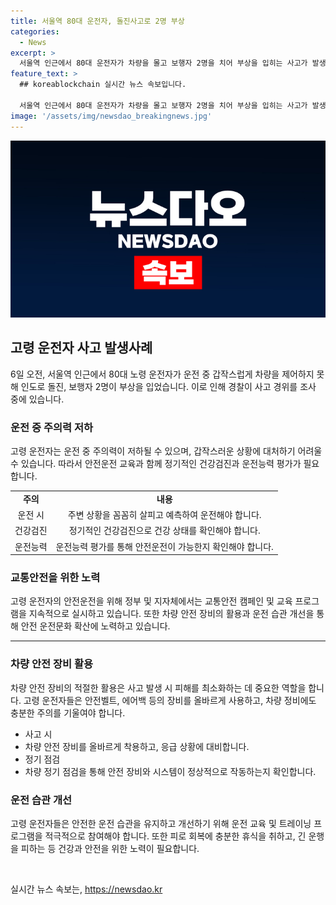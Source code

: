 ```yaml
---
title: 서울역 80대 운전자, 돌진사고로 2명 부상
categories:
  - News
excerpt: >
  서울역 인근에서 80대 운전자가 차량을 몰고 보행자 2명을 치어 부상을 입히는 사고가 발생했습니다. 사고는 주유소 인근에서 발생했으며, 부상자 중 한 명은 중상을 입었습니다. 용산경찰서는 운전자의 급발진 가능성 등을 조사 중에 있습니다.
feature_text: >
  ## koreablockchain 실시간 뉴스 속보입니다.

  서울역 인근에서 80대 운전자가 차량을 몰고 보행자 2명을 치어 부상을 입히는 사고가 발생했습니다. 사고는 주유소 인근에서 발생했으며, 부상자 중 한 명은 중상을 입었습니다. 용산경찰서는 운전자의 급발진 가능성 등을 조사 중에 있습니다.
image: '/assets/img/newsdao_breakingnews.jpg'
---
```


<p><img src="/assets/img/newsdao_breakingnews.jpg" alt="koreablockchain 속보" /></p>

<h2 data-ke-size="size26">고령 운전자 사고 발생사례</h2>

<p data-ke-size="size16">6일 오전, 서울역 인근에서 80대 노령 운전자가 운전 중 갑작스럽게 차량을 제어하지 못해 인도로 돌진, 보행자 2명이 부상을 입었습니다. 이로 인해 경찰이 사고 경위를 조사 중에 있습니다.</p>

<h3>운전 중 주의력 저하</h3>

<p data-ke-size="size16">고령 운전자는 운전 중 주의력이 저하될 수 있으며, 갑작스러운 상황에 대처하기 어려울 수 있습니다. 따라서 안전운전 교육과 함께 정기적인 건강검진과 운전능력 평가가 필요합니다.</p>

<table>
  <tr>
    <td style="text-align: center; height: 17px;"><b>주의</b></td>
    <td style="text-align: center; height: 17px;"><b>내용</b></td>
  </tr>
  <tr>
    <td style="text-align: center; height: 17px;">운전 시</td>
    <td style="text-align: center; height: 17px;">주변 상황을 꼼꼼히 살피고 예측하여 운전해야 합니다.</td>
  </tr>
  <tr>
    <td style="text-align: center; height: 17px;">건강검진</td>
    <td style="text-align: center; height: 17px;">정기적인 건강검진으로 건강 상태를 확인해야 합니다.</td>
  </tr>
  <tr>
    <td style="text-align: center; height: 17px;">운전능력</td>
    <td style="text-align: center; height: 17px;">운전능력 평가를 통해 안전운전이 가능한지 확인해야 합니다.</td>
  </tr>
</table>

<h3>교통안전을 위한 노력</h3>

<p data-ke-size="size16">고령 운전자의 안전운전을 위해 정부 및 지자체에서는 교통안전 캠페인 및 교육 프로그램을 지속적으로 실시하고 있습니다. 또한 차량 안전 장비의 활용과 운전 습관 개선을 통해 안전 운전문화 확산에 노력하고 있습니다.</p>

<hr>

<h3>차량 안전 장비 활용</h3>

<p data-ke-size="size16">차량 안전 장비의 적절한 활용은 사고 발생 시 피해를 최소화하는 데 중요한 역할을 합니다. 고령 운전자들은 안전벨트, 에어백 등의 장비를 올바르게 사용하고, 차량 정비에도 충분한 주의를 기울여야 합니다.</p>

<ul>
  <li>사고 시</li>
  <li>차량 안전 장비를 올바르게 착용하고, 응급 상황에 대비합니다.</li>
  <li>정기 점검</li>
  <li>차량 정기 점검을 통해 안전 장비와 시스템이 정상적으로 작동하는지 확인합니다.</li>
</ul>

<h3>운전 습관 개선</h3>

<p data-ke-size="size16">고령 운전자들은 안전한 운전 습관을 유지하고 개선하기 위해 운전 교육 및 트레이닝 프로그램을 적극적으로 참여해야 합니다. 또한 피로 회복에 충분한 휴식을 취하고, 긴 운행을 피하는 등 건강과 안전을 위한 노력이 필요합니다.</p>

<p data-ke-size="size16">&nbsp;</p>
실시간 뉴스 속보는, <a href="https://newsdao.kr" rel="dofollow">https://newsdao.kr</a>


